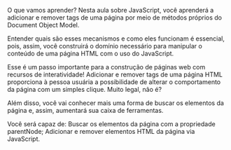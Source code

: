 O que vamos aprender?
Nesta aula sobre JavaScript, você aprenderá a adicionar e
remover tags de uma página por meio de métodos próprios do Document Object Model.

Entender quais são esses mecanismos e como eles funcionam é essencial,
pois, assim, você construirá o domínio necessário para manipular o conteúdo de uma página HTML com o uso do JavaScript.

Esse é um passo importante para a construção de páginas web com recursos de interatividade!
Adicionar e remover tags de uma página HTML proporciona à pessoa usuária a possibilidade de alterar
o comportamento da página com um simples clique. Muito legal, não é?

Além disso, você vai conhecer mais uma forma de buscar os elementos da página e, assim, aumentará sua caixa de ferramentas.

Você será capaz de:
Buscar os elementos da página com a propriedade parentNode;
Adicionar e remover elementos HTML da página via JavaScript.